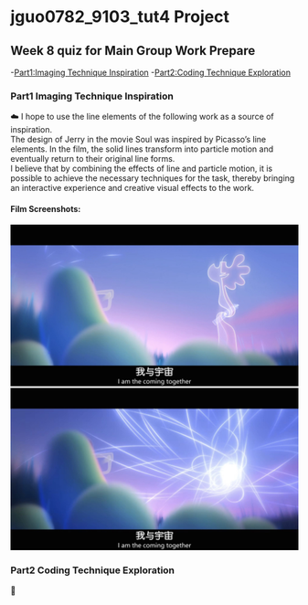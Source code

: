 # jguo0782_9103_tut4 Project
## Week 8 quiz for Main Group Work Prepare
-[Part1:Imaging Technique Inspiration](#part1)
-[Part2:Coding Technique Exploration](#part2)
### Part1 Imaging Technique Inspiration
:cloud:
I hope to use the line elements of the following work as a source of inspiration.   
The design of Jerry in the movie Soul was inspired by Picasso’s line elements. In the film, the solid lines transform into particle motion and eventually return to their original line forms.   
I believe that by combining the effects of line and particle motion, it is possible to achieve the necessary techniques for the task, thereby bringing an interactive experience and creative visual effects to the work.
 #### Film Screenshots: 
![Image_of_film_Soul_1](readmeImages/Soul_1.jpg)
![Image_of_film_Soul_2](readmeImages/Soul_2.jpg)
### Part2 Coding Technique Exploration
:ocean:



